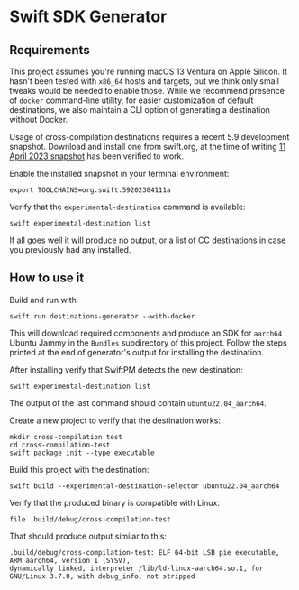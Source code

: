# Swift SDK Generator

## Requirements

This project assumes you're running macOS 13 Ventura on Apple Silicon. It hasn't been tested with `x86_64` hosts and
targets, but we think only small tweaks would be needed to enable those. While we recommend presence of `docker`
command-line utility, for easier customization of default destinations, we also maintain a CLI option of generating a
destination without Docker.

Usage of cross-compilation destinations requires a recent 5.9 development snapshot. Download and install one from
swift.org, at the time of writing [11 April 2023
snapshot](https://download.swift.org/swift-5.9-branch/xcode/swift-5.9-DEVELOPMENT-SNAPSHOT-2023-04-11-a/swift-5.9-DEVELOPMENT-SNAPSHOT-2023-04-11-a-osx.pkg)
has been verified to work.

Enable the installed snapshot in your terminal environment:

```
export TOOLCHAINS=org.swift.59202304111a
```

Verify that the `experimental-destination` command is available:

```
swift experimental-destination list
```

If all goes well it will produce no output, or a list of CC destinations in case you previously had any installed.

## How to use it

Build and run with

```
swift run destinations-generator --with-docker
```

This will download required components and produce an SDK for `aarch64` Ubuntu Jammy in the `Bundles` subdirectory of 
this project. Follow the steps printed at the end of generator's output for installing the destination.

After installing verify that SwiftPM detects the new destination:

```
swift experimental-destination list
```

The output of the last command should contain `ubuntu22.04_aarch64`.

Create a new project to verify that the destination works:

```
mkdir cross-compilation test
cd cross-compilation-test
swift package init --type executable
```

Build this project with the destination:

```
swift build --experimental-destination-selector ubuntu22.04_aarch64
```

Verify that the produced binary is compatible with Linux:

```
file .build/debug/cross-compilation-test
```

That should produce output similar to this:

```
.build/debug/cross-compilation-test: ELF 64-bit LSB pie executable, ARM aarch64, version 1 (SYSV), 
dynamically linked, interpreter /lib/ld-linux-aarch64.so.1, for GNU/Linux 3.7.0, with debug_info, not stripped
```
